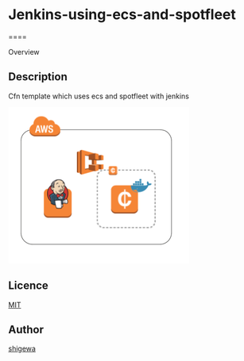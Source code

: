 # Jenkins-using-ecs-and-spotfleet
====

Overview

## Description

Cfn template which uses ecs and spotfleet with jenkins

![Diagram](https://github.com/shigewa/jenkins-using-ecs-and-spotfleet/blob/master/images/diagram.png "Diagram")

## Licence

[MIT](https://github.com/shigewa/jenkins-using-ecs-and-spotfleet/blob/master/LICENSE)

## Author

[shigewa](https://github.com/shigewa)
